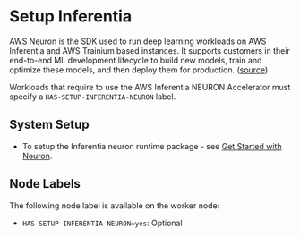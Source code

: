 # Setup Inferentia

AWS Neuron is the SDK used to run deep learning workloads on AWS Inferentia and AWS Trainium based instances. It supports customers in their end-to-end ML development lifecycle to build new models, train and optimize these models, and then deploy them for production. ([source][inferentia desc])

Workloads that require to use the AWS Inferentia NEURON Accelerator must specify a `HAS-SETUP-INFERENTIA-NEURON` label.

## System Setup

- To setup the Inferentia neuron runtime package - see [Get Started with Neuron][get started].

## Node Labels

The following node label is available on the worker node:

- `HAS-SETUP-INFERENTIA-NEURON=yes`: Optional


[inferentia desc]: https://awsdocs-neuron.readthedocs-hosted.com/en/latest/index.html
[get started]: https://awsdocs-neuron.readthedocs-hosted.com/en/latest/general/quick-start/index.html#neuron-quickstart
